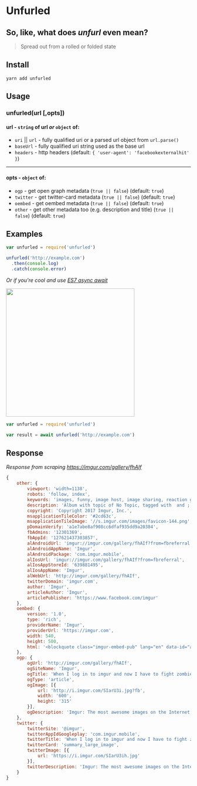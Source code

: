 # Unfurled

## So, like, what does _unfurl_ even mean?
>Spread out from a rolled or folded state

## Install

`yarn add unfurled`

## Usage

### unfurled(url [,opts])

#### url - `string` of url _or_ `object` of:
- `uri` || `url` - fully qualified uri or a parsed url object from `url.parse()`
- `baseUrl` - fully qualified uri string used as the base url
- `headers` - http headers (default: `{ 'user-agent': 'facebookexternalhit' }`)

---

#### opts - `object` of:
* `ogp` - get open graph metadata (`true || false`) (default: `true`)
* `twitter` - get twitter-card metadata (`true || false`)  (default: `true`)
* `oembed` - get oembed metadata (`true || false`) (default: `true`)
* `other` - get other metadata too (e.g. description and title) (`true || false`) (default: `true`)

## Examples
```js
var unfurled = require('unfurled')

unfurled('http://example.com')
  .then(console.log)
  .catch(console.error)
```

_Or if you're cool and use [ES7 async await](https://jakearchibald.com/2014/es7-async-functions/)_

<img src="https://media.giphy.com/media/MqxZxTlvcY5BS/giphy.gif" width="350">

```js
var unfurled = require('unfurled')

var result = await unfurled('http://example.com')
```

## Response
_Response from scraping https://imgur.com/gallery/fhAIf_

```js
{
	other: {
		viewport: 'width=1138',
		robots: 'follow, index',
		keywords: 'images, funny, image host, image sharing, reaction gif, viral images, current events, cute, visual storytelling, gif',
		description: 'Album with topic of No Topic, tagged with  and ; uploaded by kikiistgeil. When I log in to imgur and now I have to fight zombies',
		copyright: 'Copyright 2017 Imgur, Inc.',
		msapplicationTileColor: '#2cd63c',
		msapplicationTileImage: '//s.imgur.com/images/favicon-144.png',
		pDomainVerify: 'a1e7abe8af908cc6dfaf935dd9a20384',
		fbAdmins: '12301369',
		fbAppId: '127621437303857',
		alAndroidUrl: 'imgur://imgur.com/gallery/fhAIf?from=fbreferral',
		alAndroidAppName: 'Imgur',
		alAndroidPackage: 'com.imgur.mobile',
		alIosUrl: 'imgur://imgur.com/gallery/fhAIf?from=fbreferral',
		alIosAppStoreId: '639881495',
		alIosAppName: 'Imgur',
		alWebUrl: 'http://imgur.com/gallery/fhAIf',
		twitterDomain: 'imgur.com',
		author: 'Imgur',
		articleAuthor: 'Imgur',
		articlePublisher: 'https://www.facebook.com/imgur'
	},
	oembed: {
		version: '1.0',
		type: 'rich',
		providerName: 'Imgur',
		providerUrl: 'https://imgur.com',
		width: 540,
		height: 500,
		html: '<blockquote class="imgur-embed-pub" lang="en" data-id="a/fhAIf"><a href="http://imgur.com/a/fhAIf">When I log in to imgur and now I have to fight zombies</a></blockquote><script async src="//s.imgur.com/min/embed.js" charset="utf-8"></script>'
	},
	ogp: {
		ogUrl: 'http://imgur.com/gallery/fhAIf',
		ogSiteName: 'Imgur',
		ogTitle: 'When I log in to imgur and now I have to fight zombies',
		ogType: 'article',
		ogImage: [{
			url: 'http://i.imgur.com/SIarU3i.jpg?fb',
			width: '600',
			height: '315'
		}],
		ogDescription: 'Imgur: The most awesome images on the Internet.'
	},
	twitter: {
		twitterSite: '@imgur',
		twitterAppIdGoogleplay: 'com.imgur.mobile',
		twitterTitle: 'When I log in to imgur and now I have to fight zombies',
		twitterCard: 'summary_large_image',
		twitterImage: [{
			url: 'https://i.imgur.com/SIarU3ih.jpg'
		}],
		twitterDescription: 'Imgur: The most awesome images on the Internet.'
	}
}
```
